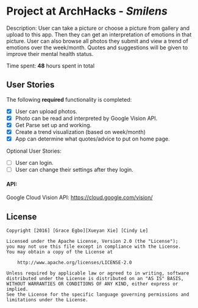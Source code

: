 # Project at ArchHacks - *Smilens*
Description: User can take a picture or choose a picture from gallery and upload to this app. Then they can get an interpretation of  emotions in that picture. User can also browse all photos they submit and view a trend of emotions over the week/month. Quotes and suggestions will be given to improve their mental health status.

Time spent: **48** hours spent in total

## User Stories
The following **required** functionality is completed:
- [X] User can upload photos.
- [X] Photo can be read and interpreted by Google Vision API.
- [X] Get Parse set up and working.
- [X] Create a trend visualization (based on week/month)
- [X] App can determine what quotes/advice to put on home page.

Optional User Stories:
- [ ] User can login.
- [ ] User can change their settings after they login.  

#### API:
Google Cloud Vision API: https://cloud.google.com/vision/

## License

    Copyright [2016] [Grace Egbo][Xueyan Xie] [Cindy Le]

    Licensed under the Apache License, Version 2.0 (the "License");
    you may not use this file except in compliance with the License.
    You may obtain a copy of the License at

        http://www.apache.org/licenses/LICENSE-2.0

    Unless required by applicable law or agreed to in writing, software
    distributed under the License is distributed on an "AS IS" BASIS,
    WITHOUT WARRANTIES OR CONDITIONS OF ANY KIND, either express or implied.
    See the License for the specific language governing permissions and
    limitations under the License.
